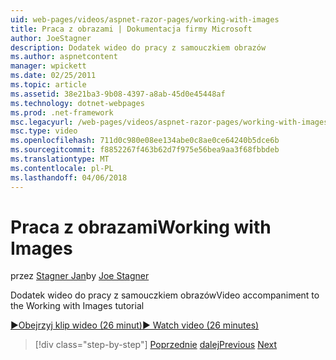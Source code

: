 ```yaml
---
uid: web-pages/videos/aspnet-razor-pages/working-with-images
title: Praca z obrazami | Dokumentacja firmy Microsoft
author: JoeStagner
description: Dodatek wideo do pracy z samouczkiem obrazów
ms.author: aspnetcontent
manager: wpickett
ms.date: 02/25/2011
ms.topic: article
ms.assetid: 38e21ba3-9b08-4397-a8ab-45d0e45448af
ms.technology: dotnet-webpages
ms.prod: .net-framework
msc.legacyurl: /web-pages/videos/aspnet-razor-pages/working-with-images
msc.type: video
ms.openlocfilehash: 711d0c980e08ee134abe0c8ae0ce64240b5dce6b
ms.sourcegitcommit: f8852267f463b62d7f975e56bea9aa3f68fbbdeb
ms.translationtype: MT
ms.contentlocale: pl-PL
ms.lasthandoff: 04/06/2018
---
```

<a name="working-with-images"></a><span data-ttu-id="85603-103">Praca z obrazami</span><span class="sxs-lookup"><span data-stu-id="85603-103">Working with Images</span></span>
====================
<span data-ttu-id="85603-104">przez [Stagner Jan](https://github.com/JoeStagner)</span><span class="sxs-lookup"><span data-stu-id="85603-104">by [Joe Stagner](https://github.com/JoeStagner)</span></span>

<span data-ttu-id="85603-105">Dodatek wideo do pracy z samouczkiem obrazów</span><span class="sxs-lookup"><span data-stu-id="85603-105">Video accompaniment to the Working with Images tutorial</span></span>

[<span data-ttu-id="85603-106">&#9654;Obejrzyj klip wideo (26 minut)</span><span class="sxs-lookup"><span data-stu-id="85603-106">&#9654; Watch video (26 minutes)</span></span>](https://channel9.msdn.com/Blogs/ASP-NET-Site-Videos/working-with-images)

> [!div class="step-by-step"]
> <span data-ttu-id="85603-107">[Poprzednie](working-with-files.md)
> [dalej](working-with-video.md)</span><span class="sxs-lookup"><span data-stu-id="85603-107">[Previous](working-with-files.md)
[Next](working-with-video.md)</span></span>
